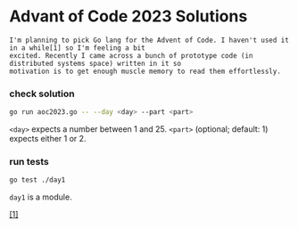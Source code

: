 # Advant of Code 2023 Solutions

```
I'm planning to pick Go lang for the Advent of Code. I haven't used it in a while[1] so I'm feeling a bit
excited. Recently I came across a bunch of prototype code (in distributed systems space) written in it so
motivation is to get enough muscle memory to read them effortlessly. 
```

### check solution
```bash
go run aoc2023.go -- --day <day> --part <part>
```

`<day>` expects a number between 1 and 25.
`<part>` (optional; default: 1) expects either 1 or 2.

### run tests
```bash
go test ./day1
```

`day1` is a module.

[[1]](https://twitter.com/heyrutvik/status/1730223944039346222)
